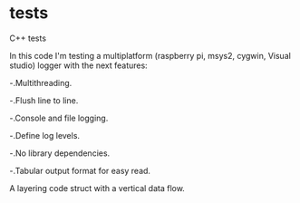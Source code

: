 # tests
C++ tests

In this code I'm testing a multiplatform (raspberry pi, msys2, cygwin, Visual studio) logger with the next features:

-.Multithreading.

-.Flush line to line.

-.Console and file logging.

-.Define log levels.

-.No library dependencies.

-.Tabular output format for easy read.

A layering code struct with a vertical data flow.


